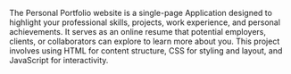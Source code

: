 The Personal Portfolio website is a single-page Application designed to highlight your professional skills, projects, work experience, and personal achievements. It serves as an online resume that potential employers, clients, or collaborators can explore to learn more about you. This project involves using HTML for content structure, CSS for styling and layout, and JavaScript for interactivity.
